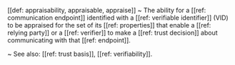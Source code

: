 [[def: appraisability, appraisable, appraise]]
~ The ability for a [[ref: communication endpoint]] identified with a [[ref: verifiable identifier]] (VID) to be appraised for the set of its [[ref: properties]] that enable a [[ref: relying party]] or a [[ref: verifier]] to make a [[ref: trust decision]] about communicating with that [[ref: endpoint]].

~ See also: [[ref: trust basis]], [[ref: verifiability]].


